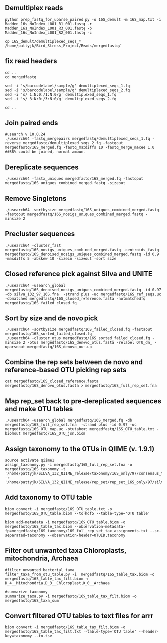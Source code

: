 ## Demultiplex reads
```
python prep_fastq_for_uparse_paired.py -o 16S_demult -m 16S_map.txt -i Madden_16s_NoIndex_L001_R1_001.fastq -r Madden_16s_NoIndex_L001_R3_001.fastq -b Madden_16s_NoIndex_L001_R2_001.fastq -c

cp 16S_demult/demultiplexed_seqs_* /home/pattyjk/Bird_Stress_Project/Reads/mergedfastq/
```

## fix read headers
```
cd ..
cd mergedfastq

sed -i 's/barcodelabel/sample/g' demultiplexed_seqs_1.fq
sed -i 's/barcodelabel/sample/g' demultiplexed_seqs_2.fq
sed -i 's/ 1:N:0:/1:N:0/g' demultiplexed_seqs_1.fq
sed -i 's/ 3:N:0:/3:N:0/g' demultiplexed_seqs_2.fq

cd ..

```

## Join paired ends
```
#usearch v 10.0.24
./usearch64 -fastq_mergepairs mergedfastq/demultiplexed_seqs_1.fq -reverse mergedfastq/demultiplexed_seqs_2.fq -fastqout mergedfastq/16S_merged.fq -fastq_maxdiffs 10 -fastq_merge_maxee 1.0
##88% could be joined, normal amount
```

## Dereplicate sequences
```
./usearch64 -fastx_uniques mergedfastq/16S_merged.fq -fastqout mergedfastq/16S_uniques_combined_merged.fastq -sizeout
```

## Remove Singletons
```
./usearch64 -sortbysize mergedfastq/16S_uniques_combined_merged.fastq -fastqout mergedfastq/16S_nosigs_uniques_combined_merged.fastq -minsize 2
```

## Precluster sequences
```
./usearch64 -cluster_fast mergedfastq/16S_nosigs_uniques_combined_merged.fastq -centroids_fastq mergedfastq/16S_denoised_nosigs_uniques_combined_merged.fastq -id 0.9 -maxdiffs 5 -abskew 10 -sizein -sizeout -sort size
```

## Closed reference pick against Silva and UNITE
```
./usearch64 -usearch_global mergedfastq/16S_denoised_nosigs_uniques_combined_merged.fastq -id 0.97 -db silva_132_97_16S.fna  -strand plus -uc mergedfastq/16S_ref_seqs.uc -dbmatched mergedfastq/16S_closed_reference.fasta -notmatchedfq mergedfastq/16S_failed_closed.fq
```

## Sort by size and de novo pick
```
./usearch64 -sortbysize mergedfastq/16S_failed_closed.fq -fastaout mergedfastq/16S_sorted_failed_closed.fq
./usearch64 -cluster_otus mergedfastq/16S_sorted_failed_closed.fq -minsize 2 -otus mergedfastq/16S_denovo_otus.fasta -relabel OTU_dn_ -uparseout mergedfastq/16S_denovo_out.up
```

## Combine the rep sets between de novo and reference-based OTU picking rep sets

``` 
cat mergedfastq/16S_closed_reference.fasta mergedfastq/16S_denovo_otus.fasta > mergedfastq/16S_full_rep_set.fna
```

## Map rep_set back to pre-dereplicated sequences and make OTU tables
```
./usearch64 -usearch_global mergedfastq/16S_merged.fq -db mergedfastq/16S_full_rep_set.fna  -strand plus -id 0.97 -uc mergedfastq/16S_OTU_map.uc -otutabout mergedfastq/16S_OTU_table.txt -biomout mergedfastq/16S_OTU_jsn.biom
```

## Assign taxonomy to the OTUs in QIIME (v. 1.9.1)
```
source activate qiime1
assign_taxonomy.py -i mergedfastq/16S_full_rep_set.fna -o mergedfastq/16S_taxonomy -t '/home/pattyjk/SILVA_132_QIIME_release/taxonomy/16S_only/97/consensus_taxonomy_7_levels.txt' -r '/home/pattyjk/SILVA_132_QIIME_release/rep_set/rep_set_16S_only/97/silva_132_97_16S.fna'
```

## Add taxonomy to OTU table
```
biom convert -i mergedfastq/16S_OTU_table.txt -o mergedfastq/16S_OTU_table.biom --to-hdf5 --table-type='OTU table'

biom add-metadata -i mergedfastq/16S_OTU_table.biom -o mergedfastq/16S_table_tax.biom --observation-metadata-fp=mergedfastq/16S_taxonomy/16S_full_rep_set_tax_assignments.txt --sc-separated=taxonomy --observation-header=OTUID,taxonomy
```

## Filter out unwanted taxa Chloroplasts, mitochondria, Archaea
```
#filter unwanted bacterial taxa
filter_taxa_from_otu_table.py -i  mergedfastq/16S_table_tax.biom -o mergedfastq/16S_table_tax_filt.biom -n D_4__Mitochondria,D_3__Chloroplast,D_0__Archaea

#summarize taxonomy
summarize_taxa.py -i mergedfastq/16S_table_tax_filt.biom -o mergedfastq/16S_taxa_sum
```

## Convert filtered OTU tables to text files for arrr
```
biom convert -i mergedfastq/16S_table_tax_filt.biom -o mergedfastq/16S_table_tax_filt.txt --table-type='OTU table' --header-key=taxonomy --to-tsv
```


